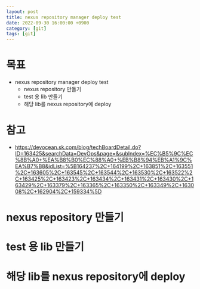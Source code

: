 ```yaml
---
layout: post
title: nexus repository manager deploy test
date: 2022-09-30 16:00:00 +0900
category: [git]
tags: [git]
---
```


# 목표
 * nexus repository manager deploy test
    * nexus repository 만들기
    * test 용 lib 만들기
    * 해당 lib를 nexus repository에 deploy

# 참고
 * https://devocean.sk.com/blog/techBoardDetail.do?ID=163425&searchData=DevOps&page=&subIndex=%EC%B5%9C%EC%8B%A0+%EA%B8%B0%EC%88%A0+%EB%B8%94%EB%A1%9C%EA%B7%B8&idList=%5B164237%2C+164199%2C+163851%2C+163551%2C+163605%2C+163545%2C+163544%2C+163530%2C+163522%2C+163425%2C+163423%2C+163434%2C+163431%2C+163430%2C+163429%2C+163379%2C+163365%2C+163350%2C+163349%2C+163008%2C+162904%2C+159334%5D

# nexus repository 만들기

# test 용 lib 만들기

# 해당 lib를 nexus repository에 deploy